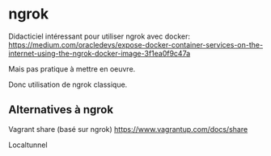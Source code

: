 # ngrok

Didacticiel intéressant pour utiliser ngrok avec docker:
<https://medium.com/oracledevs/expose-docker-container-services-on-the-internet-using-the-ngrok-docker-image-3f1ea0f9c47a>

Mais pas pratique à mettre en oeuvre.

Donc utilisation de ngrok classique.

## Alternatives à ngrok

Vagrant share (basé sur ngrok)
<https://www.vagrantup.com/docs/share>

Localtunnel
